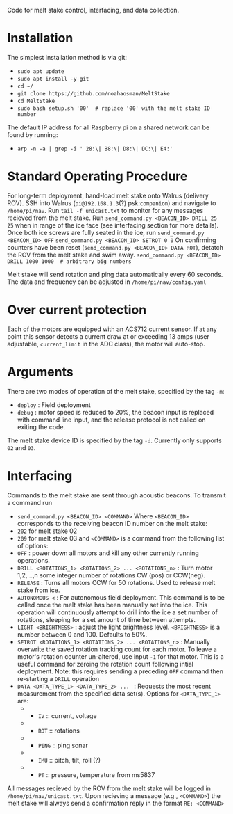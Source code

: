 
Code for melt stake control, interfacing, and data collection.

# Installation
The simplest installation method is via git:
- `sudo apt update`
- `sudo apt install -y git`
- `cd ~/`
- `git clone https://github.com/noahaosman/MeltStake`
- `cd MeltStake`
- `sudo bash setup.sh '00'  # replace '00' with the melt stake ID number`

The default IP address for all Raspberry pi on a shared network can be found by running:
- `arp -n -a | grep -i ' 28:\| B8:\| D8:\| DC:\| E4:'`

# Standard Operating Procedure
For long-term deployment, hand-load melt stake onto Walrus (delivery ROV). SSH into Walrus (`pi@192.168.1.3`(?) psk:`companion`) and navigate to `/home/pi/nav`. Run `tail -f unicast.txt` to monitor for any messages recieved from the melt stake. Run 
`send_command.py <BEACON_ID> DRILL 25 25` 
when in range of the ice face (see interfacing section for more details). Once both ice screws are fully seated in the ice, run 
`send_command.py <BEACON_ID> OFF` 
`send_command.py <BEACON_ID> SETROT 0 0` 
On confirming counters have been reset (`send_command.py <BEACON_ID> DATA ROT`), detatch the ROV from the melt stake and swim away. 
`send_command.py <BEACON_ID> DRILL 1000 1000  # arbitrary big numbers`

Melt stake will send rotation and ping data automatically every 60 seconds. The data and frequency can be adjusted in `/home/pi/nav/config.yaml`

# Over current protection
Each of the motors are equipped with an ACS712 current sensor. If at any point this sensor detects a current draw at or exceeding 13 amps (user adjustable, `current_limit` in the ADC class), the motor will auto-stop.

# Arguments
There are two modes of operation of the melt stake, specified by the tag `-m`:
- `deploy` : Field deployment
- `debug` : motor speed is reduced to 20%, the beacon input is replaced with command line input, and the release protocol is not called on exiting the code.

The melt stake device ID is specified by the tag `-d`. Currently only supports `02` and `03`.

# Interfacing
Commands to the melt stake are sent through acoustic beacons. To transmit a command run 
- `send_command.py <BEACON_ID> <COMMAND>`
Where `<BEACON_ID>` corresponds to the receiving beacon ID number on the melt stake:
- `202` for melt stake 02
- `209` for melt stake 03
and `<COMMAND>` is a command from the following list of options:
- `OFF` : power down all motors and kill any other currently running operations.
- `DRILL <ROTATIONS_1> <ROTATIONS_2> ... <ROTATIONS_n>` : Turn motor 1,2,...,n some integer number of rotations CW (pos) or CCW(neg).
- `RELEASE` : Turns all motors CCW for 50 rotations. Used to release melt stake from ice.
- `AUTONOMOUS <` : For autonomous field deployment. This command is to be called once the melt stake has been manually set into the ice. This operation will continuously attempt to drill into the ice a set number of rotations, sleeping for a set amount of time between attempts. 
- `LIGHT <BRIGHTNESS>` : adjust the light brightness level. `<BRIGHTNESS>` is a number between 0 and 100. Defaults to 50%.
- `SETROT <ROTATIONS_1> <ROTATIONS_2> ... <ROTATIONS_n>` : Manually overwrite the saved rotation tracking count for each motor.  To leave a motor's rotation counter un-altered, use input `-1` for that motor. 
This is a useful command for zeroing the rotation count following intial deployment. Note: this requires sending a preceding `OFF` command then re-starting a `DRILL` operation
- `DATA <DATA_TYPE_1> <DATA_TYPE_2> ... ` : Requests the most recent measurement from the specified data set(s). Options for `<DATA_TYPE_1>` are:
    - -   `IV`     ::  current, voltage
    - -   `ROT`    ::  rotations
    - -   `PING`   ::  ping sonar
    - -   `IMU`    ::  pitch, tilt, roll (?)
    - -   `PT`     ::  pressure, temperature from ms5837


All messages recieved by the ROV from the melt stake will be logged in `/home/pi/nav/unicast.txt`. Upon recieving a message (e.g., `<COMMAND>`) the melt stake will always send a confirmation reply in the format `RE: <COMMAND>`